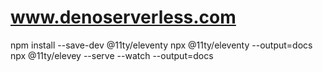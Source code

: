 # www.denoserverless.com

npm install --save-dev @11ty/eleventy
npx @11ty/eleventy --output=docs
npx @11ty/elevey --serve --watch --output=docs